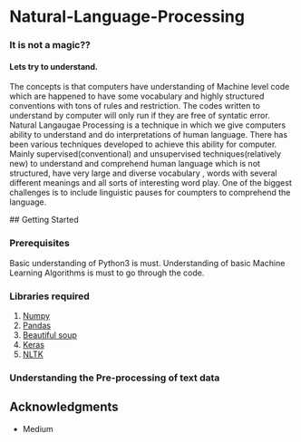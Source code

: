 # Natural-Language-Processing
### It is not a magic??
#### Lets try to understand.

<p align="left">
The concepts is that computers have understanding of Machine level code which are happened to have some vocabulary and highly structured conventions with tons of rules and restriction. The codes written to understand by computer will only run if they are free of syntatic error. Natural Langaugae Processing is a technique in which we give computers ability to understand and do interpretations of human language. There has been various techniques developed to achieve this ability for computer. Mainly supervised(conventional) and unsupervised techniques(relatively new) to understand and comprehend human language which is not structured, have very large and diverse vocabulary , words with several different meanings and all sorts of interesting word play. One of the biggest challenges is to include linguistic pauses for coumpters to comprehend the language. 
</p>
## Getting Started


### Prerequisites

Basic understanding of Python3 is must. Understanding of basic Machine Learning Algorithms is must to go through the code.


### Libraries required

1. [Numpy](http://numpy.org/)
2. [Pandas](http://pandas.pydata.org/)
3. [Beautiful soup](https://pypi.org/project/beautifulsoup4/)
4. [Keras](https://keras.io/)
5. [NLTK](https://www.nltk.org/)


### Understanding the Pre-processing of text data




## Acknowledgments

* Medium

